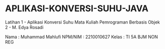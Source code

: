 # APLIKASI-KONVERSI-SUHU-JAVA

Latihan 1 - Aplikasi Konversi Suhu 
Mata Kuliah Pemrograman Berbasis Objek 2 - M. Edya Rosadi

Nama   	: Muhammad Mahlufi 
NPM/NIM	: 2210010627 
Kelas 	: TI 5A BJM NON REG
